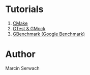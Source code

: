 # Tutorials
1. [CMake](https://github.com/iblis-ms/tutorials/tree/master/Cpp/CMake)
2. [GTest & GMock](https://github.com/iblis-ms/tutorials/tree/master/Cpp/GTest_GMock)
3. [GBenchmark (Google Benchmark)](https://github.com/iblis-ms/tutorials/tree/master/Cpp/GBenchmark)

# Author
Marcin Serwach
